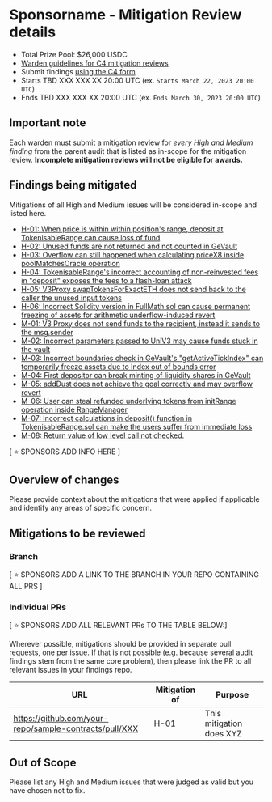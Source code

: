 # Sponsorname - Mitigation Review details
- Total Prize Pool: $26,000 USDC 
- [Warden guidelines for C4 mitigation reviews](https://code4rena.notion.site/Guidelines-for-C4-mitigation-reviews-ed10fc5cfbf640bd8dcec66f38b343c4)
- Submit findings [using the C4 form](https://code4rena.com/contests/YYYY-MM-sponsorName-mitigation-review/submit)
- Starts TBD XXX XXX XX 20:00 UTC (ex. `Starts March 22, 2023 20:00 UTC`)
- Ends TBD XXX XXX XX 20:00 UTC (ex. `Ends March 30, 2023 20:00 UTC`)

## Important note 

Each warden must submit a mitigation review for *every High and Medium finding* from the parent audit that is listed as in-scope for the mitigation review. **Incomplete mitigation reviews will not be eligible for awards.**

## Findings being mitigated

Mitigations of all High and Medium issues will be considered in-scope and listed here.

- [H-01: When price is within within position's range, deposit at TokenisableRange can cause loss of fund](https://github.com/code-423n4/2023-08-goodentry-findings/issues/373)
- [H-02: Unused funds are not returned and not counted in GeVault](https://github.com/code-423n4/2023-08-goodentry-findings/issues/325)
- [H-03: Overflow can still happened when calculating priceX8 inside poolMatchesOracle operation](https://github.com/code-423n4/2023-08-goodentry-findings/issues/140)
- [H-04: TokenisableRange's incorrect accounting of non-reinvested fees in "deposit" exposes the fees to a flash-loan attack](https://github.com/code-423n4/2023-08-goodentry-findings/issues/85)
- [H-05: V3Proxy swapTokensForExactETH does not send back to the caller the unused input tokens](https://github.com/code-423n4/2023-08-goodentry-findings/issues/64)
- [H-06: Incorrect Solidity version in FullMath.sol can cause permanent freezing of assets for arithmetic underflow-induced revert](https://github.com/code-423n4/2023-08-goodentry-findings/issues/58)
- [M-01: V3 Proxy does not send funds to the recipient, instead it sends to the msg.sender](https://github.com/code-423n4/2023-08-goodentry-findings/issues/463)
- [M-02: Incorrect parameters passed to UniV3 may cause funds stuck in the vault](https://github.com/code-423n4/2023-08-goodentry-findings/issues/397)
- [M-03: Incorrect boundaries check in GeVault's "getActiveTickIndex" can temporarily freeze assets due to Index out of bounds error](https://github.com/code-423n4/2023-08-goodentry-findings/issues/379)
- [M-04: First depositor can break minting of liquidity shares in GeVault](https://github.com/code-423n4/2023-08-goodentry-findings/issues/367)
- [M-05: addDust does not achieve the goal correctly and may overflow revert](https://github.com/code-423n4/2023-08-goodentry-findings/issues/358)
- [M-06: User can steal refunded underlying tokens from initRange operation inside RangeManager](https://github.com/code-423n4/2023-08-goodentry-findings/issues/254)
- [M-07: Incorrect calculations in deposit() function in TokenisableRange.sol can make the users suffer from immediate loss](https://github.com/code-423n4/2023-08-goodentry-findings/issues/202)
- [M-08: Return value of low level call not checked.](https://github.com/code-423n4/2023-08-goodentry-findings/issues/83)

[ ⭐️ SPONSORS ADD INFO HERE ]

## Overview of changes

Please provide context about the mitigations that were applied if applicable and identify any areas of specific concern.

## Mitigations to be reviewed

### Branch
[ ⭐️ SPONSORS ADD A LINK TO THE BRANCH IN YOUR REPO CONTAINING ALL PRS ]

### Individual PRs
[ ⭐️ SPONSORS ADD ALL RELEVANT PRs TO THE TABLE BELOW:]

Wherever possible, mitigations should be provided in separate pull requests, one per issue. If that is not possible (e.g. because several audit findings stem from the same core problem), then please link the PR to all relevant issues in your findings repo. 

| URL | Mitigation of | Purpose | 
| ----------- | ------------- | ----------- |
| https://github.com/your-repo/sample-contracts/pull/XXX | H-01 | This mitigation does XYZ | 

## Out of Scope

Please list any High and Medium issues that were judged as valid but you have chosen not to fix.
